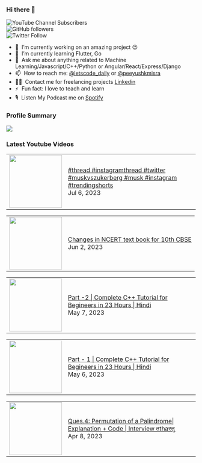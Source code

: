### Hi there 👋

![YouTube Channel Subscribers](https://img.shields.io/youtube/channel/subscribers/UCgmk1KXmrHXt_DO0kScyVmQ?style=social)  
![GitHub followers](https://img.shields.io/github/followers/misrapk?style=social)  
![Twitter Follow](https://img.shields.io/twitter/follow/peeyushkmisra?style=social)

- 🔭 &nbsp;I’m currently working on an amazing project :wink:
- 🌱 &nbsp;I’m currently learning Flutter, Go
- 💬 &nbsp;Ask me about anything related to Machine Learning/Javascript/C++/Python or Angular/React/Express/Django
- 📫 &nbsp;How to reach me: [@letscode_daily](https://www.instagram.com/letscode_daily/) or [@peeyushkmisra](https://www.instagram.com/peeyushkmisra/)
- 👨‍💻 &nbsp;Contact me for freelancing projects [Linkedin](https://www.linkedin.com/in/peeyushkmisra/)
- ⚡ &nbsp;Fun fact: I love to teach and learn
- 🎙 &nbsp;Listen My Podcast me on [Spotify](https://open.spotify.com/show/5HlTHA4yxnj56N1klajpQc)

### Profile Summary

![](https://github-profile-summary-cards.vercel.app/api/cards/profile-details?username=misrapk&theme=dracula)

### Latest Youtube Videos

<!-- YOUTUBE:START --><table><tr><td><a href="https://www.youtube.com/watch?v=QKnPMZuWcV4"><img width="140px" src="https://i.ytimg.com/vi/QKnPMZuWcV4/mqdefault.jpg"></a></td>
<td><a href="https://www.youtube.com/watch?v=QKnPMZuWcV4">#thread #instagramthread #twitter #muskvszukerberg #musk #instagram #trendingshorts</a><br/>Jul 6, 2023</td></tr></table>
<table><tr><td><a href="https://www.youtube.com/watch?v=0objKOLnpnE"><img width="140px" src="https://i.ytimg.com/vi/0objKOLnpnE/mqdefault.jpg"></a></td>
<td><a href="https://www.youtube.com/watch?v=0objKOLnpnE">Changes in NCERT text book for 10th CBSE</a><br/>Jun 2, 2023</td></tr></table>
<table><tr><td><a href="https://www.youtube.com/watch?v=jDL5wtIC2cQ"><img width="140px" src="https://i.ytimg.com/vi/jDL5wtIC2cQ/mqdefault.jpg"></a></td>
<td><a href="https://www.youtube.com/watch?v=jDL5wtIC2cQ">Part -2 | Complete C++ Tutorial for Begineers in 23 Hours | Hindi</a><br/>May 7, 2023</td></tr></table>
<table><tr><td><a href="https://www.youtube.com/watch?v=t-4swp_j6kA"><img width="140px" src="https://i.ytimg.com/vi/t-4swp_j6kA/mqdefault.jpg"></a></td>
<td><a href="https://www.youtube.com/watch?v=t-4swp_j6kA">Part - 1 | Complete C++ Tutorial for Begineers in 23 Hours | Hindi</a><br/>May 6, 2023</td></tr></table>
<table><tr><td><a href="https://www.youtube.com/watch?v=ymJjK5oo3l8"><img width="140px" src="https://i.ytimg.com/vi/ymJjK5oo3l8/mqdefault.jpg"></a></td>
<td><a href="https://www.youtube.com/watch?v=ymJjK5oo3l8">Ques.4: Permutation of a Palindrome| Explanation + Code | Interview तthaस्तु</a><br/>Apr 8, 2023</td></tr></table>
<!-- YOUTUBE:END -->
